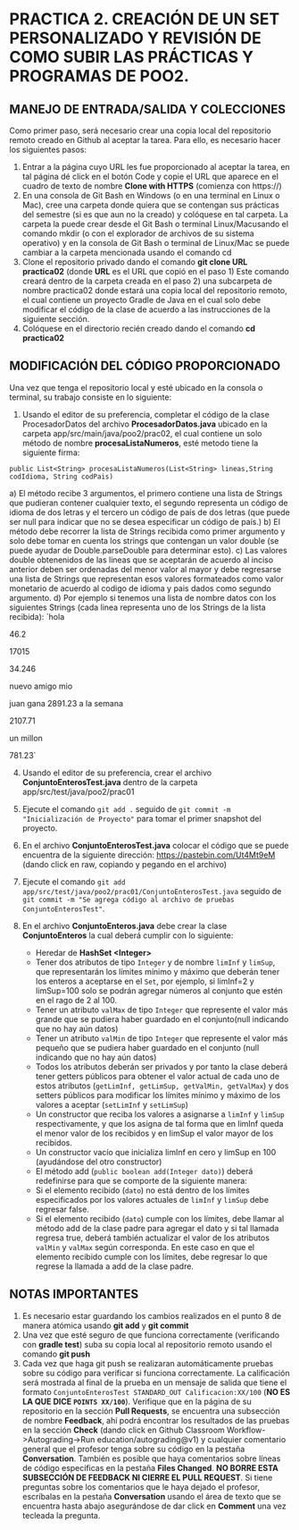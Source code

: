 # PRACTICA 2. CREACIÓN DE UN SET PERSONALIZADO Y REVISIÓN DE COMO SUBIR LAS PRÁCTICAS Y PROGRAMAS DE POO2.

## MANEJO DE ENTRADA/SALIDA Y COLECCIONES


Como primer paso, será necesario crear una copia local del repositorio remoto creado en Github al aceptar la tarea. Para ello, es necesario hacer los siguientes pasos:
1)	Entrar a la página cuyo URL les fue proporcionado al aceptar la tarea, en tal página dé click en el botón Code y copie el URL que aparece en el cuadro de texto de nombre **Clone with HTTPS** (comienza con https://)
2)	En una consola de Git Bash en Windows (o en una terminal en Linux o Mac), cree una carpeta donde quiera que se contengan sus prácticas del semestre (si es que aun no la creado) y colóquese en tal carpeta. La carpeta la puede crear desde el Git Bash o terminal Linux/Macusando el comando mkdir (o con el explorador de archivos de su sistema operativo) y en la consola de Git Bash o terminal de Linux/Mac se puede cambiar a la carpeta mencionada usando el comando cd
3)	Clone el repositorio privado dando el comando **git clone URL practica02**
 (donde **URL** es el URL que copió en el paso 1)
 Este comando creará dentro de la carpeta creada en el paso 2) una subcarpeta de nombre practica02 donde estará una copia local del repositorio remoto, el cual contiene un proyecto Gradle de Java en el cual solo debe modificar el código de la clase de acuerdo a las instrucciones de la siguiente sección.
4)  Colóquese en el directorio recién creado dando el comando **cd practica02** 


## MODIFICACIÓN DEL CÓDIGO PROPORCIONADO
Una vez que tenga el repositorio local y esté ubicado en la consola o terminal, su trabajo consiste en lo siguiente:

1. Usando el editor de su preferencia, completar el código de la clase ProcesadorDatos del archivo **ProcesadorDatos.java** ubicado en la carpeta app/src/main/java/poo2/prac02, el cual contiene un solo método de nombre **procesaListaNumeros**, esté metodo tiene la siguiente firma:

`public List<String> procesaListaNumeros(List<String> lineas,String codIdioma, String codPais)`

   a) El método recibe 3 argumentos, el primero contiene una lista de Strings que pudieran contener cualquier texto, el segundo representa un código de idioma de dos letras y el tercero un código de país de dos letras (que puede ser null para indicar que no se desea especificar un código de país.)
   b) El método debe recorrer la lista de Strings recibida como primer argumento y solo debe tomar en cuenta los strings que contengan un valor double (se puede ayudar de Double.parseDouble para determinar esto).
   c) Las valores double obtenenidos de las lineas que se aceptarán de acuerdo al inciso anterior deben ser ordenadas del menor valor al mayor y debe regresarse una lista de Strings que representan esos valores formateados como valor monetario de acuerdo al codigo de idioma y pais dados como segundo argumento.
   d) Por ejemplo si tenemos una lista de nombre datos con los siguientes Strings (cada linea representa uno de los Strings de la lista recibida):
   `hola
   
   46.2
   
   17015
   
   34.246
   
   nuevo amigo mio
   
   juan gana 2891.23 a la semana
   
   2107.71
   
   un millon
   
   781.23`

4. Usando el editor de su preferencia, crear el archivo **ConjuntoEnterosTest.java** dentro de la carpeta app/src/test/java/poo2/prac01

5. Ejecute el comando `git add .` seguido de `git commit -m "Inicialización de Proyecto"` para tomar el primer snapshot del proyecto.

6. En el archivo **ConjuntoEnterosTest.java** colocar el código que se puede encuentra de la siguiente dirección: https://pastebin.com/Ut4Mt9eM (dando click en raw, copiando y pegando en el archivo)

7. Ejecute el comando `git add app/src/test/java/poo2/prac01/ConjuntoEnterosTest.java` seguido de `git commit -m "Se agrega código al archivo de pruebas ConjuntoEnterosTest"`.

8. En el archivo **ConjuntoEnteros.java** debe crear la clase **ConjuntoEnteros** la cual deberá cumplir con lo siguiente:
   - Heredar de **HashSet &lt;Integer&gt;**
   - Tener dos atributos de tipo `Integer` y de nombre `limInf` y `limSup`, que representarán los límites mínimo y máximo que deberán tener los enteros a aceptarse en el `Set`, por ejemplo, si limInf=2 y limSup=100 solo se podrán agregar números al conjunto que estén en el rago de 2 al 100. 
   - Tener un atributo `valMax` de tipo `Integer` que represente el valor más grande que se pudiera haber guardado en el conjunto(null indicando que no hay aún datos)
   - Tener un atributo `valMin` de tipo `Integer` que represente el valor más pequeño que se pudiera haber guardado en el conjunto (null indicando que no hay aún datos)
   - Todos los atributos deberán ser privados y por tanto la clase deberá tener getters públicos para obtener el valor actual de cada uno de estos atributos (`getLimInf, getLimSup, getValMin, getValMax`) y dos setters públicos para modificar los límites mínimo y máximo de los valores a aceptar (`setLimInf` y `setLimSup`)
   - Un constructor que reciba los valores a asignarse a `limInf` y `limSup` respectivamente, y que los asigna de tal forma que en limInf queda el menor valor de los recibidos y en limSup el valor mayor de los recibidos.
   - Un constructor vacío que inicializa limInf en cero y limSup en 100 (ayudándose del otro constructor)
   - El método add (`public boolean add(Integer dato)`) deberá redefinirse para que se comporte de la siguiente manera:
   - Si el elemento recibido (`dato`) no está dentro de los límites especificados por los valores actuales de `limInf` y `limSup` debe regresar false. 
   - Si el elemento recibido (`dato`) cumple con los límites, debe llamar al método add de la clase padre para agregar el dato y si tal llamada regresa true, deberá también actualizar el valor de los atributos `valMin` y `valMax` según corresponda. En este caso en que el elemento recibido cumple con los límites, debe regresar lo que regrese la llamada a add de la clase padre.  

## NOTAS IMPORTANTES
1)	Es necesario estar guardando los cambios realizados en el punto 8 de manera atómica usando **git add** y **git commit**
2)	Una vez que esté seguro de que funciona correctamente (verificando con **gradle test**) suba su copia local al repositorio remoto usando el comando **git push**
3)	Cada vez que haga git push se realizaran automáticamente pruebas sobre su código para verificar si funciona correctamente. La calificación será mostrada al final de la prueba en un mensaje de salida que tiene el formato `ConjuntoEnterosTest STANDARD_OUT Calificacion:XX/100` (**NO ES LA QUE DICE `POINTS XX/100`**). Verifique que en la página de su repositorio en la sección **Pull Requests**, se encuentra una subsección de nombre **Feedback**, ahí podrá encontrar los resultados de las pruebas en la sección **Check** (dando click en Github Classroom Workflow->Autograding->Run education/autograding@v1) y cualquier comentario general que el profesor tenga sobre su código en la pestaña **Conversation**. También es posible que haya comentarios sobre líneas de código específicas en la pestaña **Files Changed**. **NO BORRE ESTA SUBSECCIÓN DE FEEDBACK NI CIERRE EL PULL REQUEST**. Si tiene preguntas sobre los comentarios que le haya dejado el profesor, escríbalas en la pestaña **Conversation** usando el área de texto que se encuentra hasta abajo asegurándose de dar click en **Comment** una vez tecleada la pregunta.
